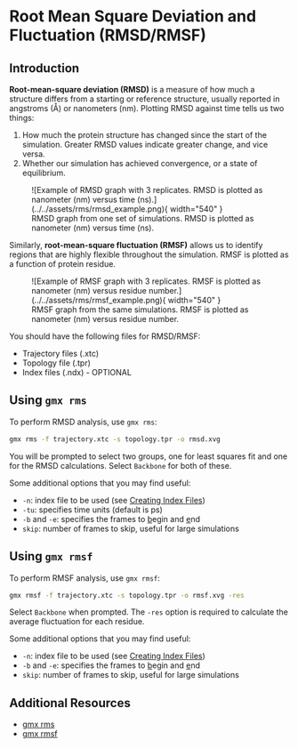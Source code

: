 # Root Mean Square Deviation and Fluctuation (RMSD/RMSF)

## Introduction

**Root-mean-square deviation (RMSD)** is a measure of how much a structure differs from a starting or reference structure, usually reported in angstroms (Å) or nanometers (nm). Plotting RMSD against time tells us two things:

1. How much the protein structure has changed since the start of the simulation. Greater RMSD values indicate greater change, and vice versa.
2. Whether our simulation has achieved convergence, or a state of equilibrium.

<figure markdown="span">
  ![Example of RMSD graph with 3 replicates. RMSD is plotted as nanometer (nm) versus time (ns).](../../assets/rms/rmsd_example.png){ width="540" }
  <figcaption>RMSD graph from one set of simulations. RMSD is plotted as nanometer (nm) versus time (ns).</figcaption>
</figure>

Similarly, **root-mean-square fluctuation (RMSF)** allows us to identify regions that are highly flexible throughout the simulation. RMSF is plotted as a function of protein residue.

<figure markdown="span">
  ![Example of RMSF graph with 3 replicates. RMSF is plotted as nanometer (nm) versus residue number.](../../assets/rms/rmsf_example.png){ width="540" }
  <figcaption>RMSF graph from the same simulations. RMSF is plotted as nanometer (nm) versus residue number.</figcaption>
</figure>

You should have the following files for RMSD/RMSF:

* Trajectory files (.xtc)
* Topology file (.tpr)
* Index files (.ndx) - OPTIONAL

## Using `gmx rms`

To perform RMSD analysis, use `gmx rms`:

```bash
gmx rms -f trajectory.xtc -s topology.tpr -o rmsd.xvg
```

You will be prompted to select two groups, one for least squares fit and one for the RMSD calculations. Select `Backbone` for both of these.

Some additional options that you may find useful:

* `-n`: index file to be used (see [Creating Index Files](NDX.md))
* `-tu`: specifies time units (default is ps)
* `-b` and `-e`: specifies the frames to <ins>b</ins>egin and <ins>e</ins>nd
* `skip`: number of frames to skip, useful for large simulations

## Using `gmx rmsf`

To perform RMSF analysis, use `gmx rmsf`:

```bash
gmx rmsf -f trajectory.xtc -s topology.tpr -o rmsf.xvg -res
```

Select `Backbone` when prompted. The `-res` option is required to calculate the average fluctuation for each residue.

Some additional options that you may find useful:

* `-n`: index file to be used (see [Creating Index Files](NDX.md))
* `-b` and `-e`: specifies the frames to <ins>b</ins>egin and <ins>e</ins>nd
* `skip`: number of frames to skip, useful for large simulations

## Additional Resources

* [gmx rms](https://manual.gromacs.org/current/onlinehelp/gmx-rms.html)
* [gmx rmsf](https://manual.gromacs.org/current/onlinehelp/gmx-rmsf.html)
